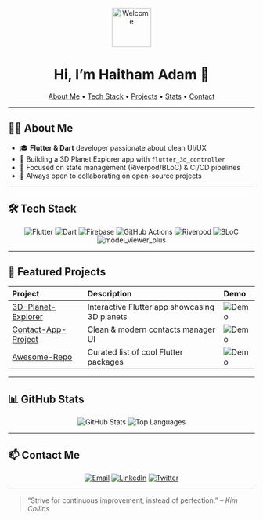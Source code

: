<!-- ==================== -->
<!--    Profile Header  -->
<!-- ==================== -->
<p align="center">
  <img src="https://media.giphy.com/media/VbnUQpnihPSIgIXuZv/giphy.gif" alt="Welcome" width="80"/>
  <h1 align="center">Hi, I’m Haitham Adam 👋</h1>
</p>

<p align="center">
  <a href="#about">About Me</a> •  
  <a href="#tools">Tech Stack</a> •  
  <a href="#projects">Projects</a> •  
  <a href="#stats">Stats</a> •  
  <a href="#contact">Contact</a>
</p>

---

## 👨‍💻 About Me <a name="about"></a>
- 🎓 **Flutter & Dart** developer passionate about clean UI/UX  
- 🌌 Building a 3D Planet Explorer app with `flutter_3d_controller`  
- 🚀 Focused on state management (Riverpod/BLoC) & CI/CD pipelines  
- 💬 Always open to collaborating on open-source projects

---

## 🛠️ Tech Stack <a name="tools"></a>
<p align="center">
  <img src="https://img.shields.io/badge/Flutter-02569B?logo=flutter&logoColor=white" alt="Flutter" />
  <img src="https://img.shields.io/badge/Dart-0175C2?logo=dart&logoColor=white" alt="Dart" />
  <img src="https://img.shields.io/badge/Firebase-FFCA28?logo=firebase&logoColor=black" alt="Firebase" />
  <img src="https://img.shields.io/badge/GitHub_Actions-2088FF?logo=githubactions&logoColor=white" alt="GitHub Actions" />
  <img src="https://img.shields.io/badge/Riverpod-4D3F6A?logo=riverpod&logoColor=white" alt="Riverpod" />
  <img src="https://img.shields.io/badge/Bloc-000000?logo=bloc&logoColor=white" alt="BLoC" />
  <img src="https://img.shields.io/badge/ModelViewer-FF8800?logo=modelviewer&logoColor=white" alt="model_viewer_plus" />
</p>

---

## 🚀 Featured Projects <a name="projects"></a>
| Project                                                                                                              | Description                                     | Demo                                                |
|:---------------------------------------------------------------------------------------------------------------------|:------------------------------------------------|:----------------------------------------------------|
| [3D-Planet-Explorer](https://github.com/haithamadam279/3D-Planet-Explorer)                                           | Interactive Flutter app showcasing 3D planets  | ![Demo](https://media.giphy.com/media/SOMEID/giphy.gif) |
| [Contact-App-Project](https://github.com/haithamadam279/contact-app-project)                                         | Clean & modern contacts manager UI             | ![Demo](https://media.giphy.com/media/OTHERID/giphy.gif) |
| [Awesome-Repo](https://github.com/haithamadam279/awesome-repo)                                                        | Curated list of cool Flutter packages          | ![Demo](https://media.giphy.com/media/THIRDID/giphy.gif) |

---

## 📊 GitHub Stats <a name="stats"></a>
<p align="center">
  <img src="https://github-readme-stats.vercel.app/api?username=haithamadam279&show_icons=true&theme=tokyonight" alt="GitHub Stats" />
  <img src="https://github-readme-stats.vercel.app/api/top-langs/?username=haithamadam279&layout=compact&theme=tokyonight" alt="Top Languages" />
</p>

---

## 📫 Contact Me <a name="contact"></a>
<p align="center">
  <a href="mailto:haitham@example.com"><img src="https://img.shields.io/badge/Email-D14836?logo=gmail&logoColor=white" alt="Email" /></a>
  <a href="https://linkedin.com/in/haithamadam279"><img src="https://img.shields.io/badge/LinkedIn-0A66C2?logo=linkedin&logoColor=white" alt="LinkedIn" /></a>
  <a href="https://twitter.com/your_twitter"><img src="https://img.shields.io/badge/Twitter-1DA1F2?logo=twitter&logoColor=white" alt="Twitter" /></a>
</p>

---

> “Strive for continuous improvement, instead of perfection.” – *Kim Collins*
